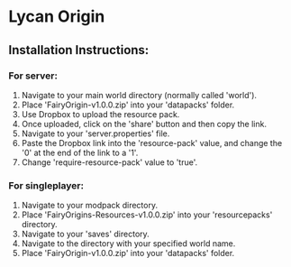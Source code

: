 # Lycan Origin

## Installation Instructions:

### For server:

1. Navigate to your main world directory (normally called 'world').
2. Place 'FairyOrigin-v1.0.0.zip' into your 'datapacks' folder.
3. Use Dropbox to upload the resource pack.
4. Once uploaded, click on the 'share' button and then copy the link.
5. Navigate to your 'server.properties' file.
6. Paste the Dropbox link into the 'resource-pack' value, and change the '0' at the end of the link to a '1'.
7. Change 'require-resource-pack' value to 'true'.

### For singleplayer:

1. Navigate to your modpack directory.
2. Place 'FairyOrigins-Resources-v1.0.0.zip' into your 'resourcepacks' directory.
2. Navigate to your 'saves' directory.
3. Navigate to the directory with your specified world name.
4. Place 'FairyOrigin-v1.0.0.zip' into your 'datapacks' folder.
